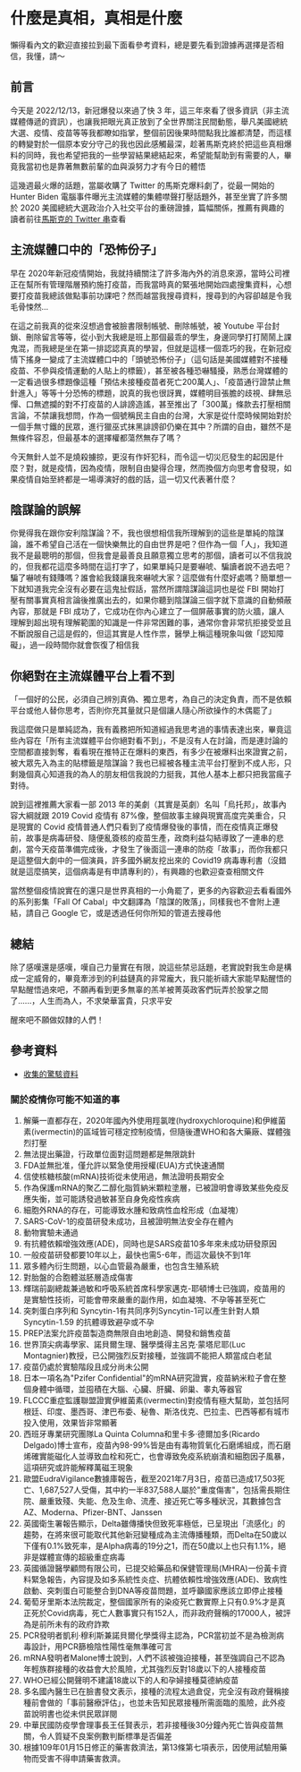 # 什麼是真相，真相是什麼

懶得看內文的歡迎直接拉到最下面看參考資料，總是要先看到證據再選擇是否相信，我懂，請～


## 前言
今天是 2022/12/13，新冠爆發以來過了快 3 年，這三年來看了很多資訊（非主流媒體傳遞的資訊），也讓我把眼光真正放到了全世界關注民間動態，舉凡美國總統大選、疫情、疫苗等等我都瞭如指掌，整個前因後果時間點我比誰都清楚，而這樣的轉變對於一個原本安分守己的我也因此感觸最深，趁著馬斯克終於把這些真相爆料的同時，我也希望把我的一些學習結果總結起來，希望能幫助到有需要的人，畢竟我當初也是靠著無數前輩的血與淚努力才有今日的體悟

這幾週最火爆的話題，當屬收購了 Twitter 的馬斯克爆料劇了，從最一開始的 Hunter Biden 電腦事件曝光主流媒體的集體噤聲打壓話題外，甚至坐實了許多關於 2020 美國總統大選政治介入社交平台的重磅證據，篇幅關係，推薦有興趣的讀者前往[馬斯克的 Twitter 串](https://twitter.com/elonmusk)查看


## 主流媒體口中的「恐怖份子」
早在 2020年新冠疫情開始，我就持續關注了許多海內外的消息來源，當時公司裡正在幫所有管理階層預約施打疫苗，而我當時真的緊張地開始四處搜集資料，心想要打疫苗我總該做點事前功課吧？然而越當我搜尋資料，搜尋到的內容卻越是令我毛骨悚然...

在這之前我真的從來沒想過會被臉書限制帳號、刪除帳號，被 Youtube 平台封鎖、刪除留言等等，從小到大我總是班上那個最乖的學生，身邊同學打打鬧鬧上課鬼混，而我總是坐在第一排認認真真的學習，但就是這樣一個乖巧的我，在新冠疫情下搖身一變成了主流媒體口中的「頭號恐怖份子」（這句話是美國媒體對不接種疫苗、不參與疫情運動的人貼上的標籤），甚至被各種恐嚇騷擾，熟悉台灣媒體的一定看過很多標題像這種「預估未接種疫苗者死亡200萬人」、「疫苗通行證禁止無針進入」等等十分恐怖的標題，說真的我也很訝異，媒體明目張膽的歧視、肆無忌憚、口無遮攔的對不打疫苗的人誹謗造謠，甚至推出了「300萬」條款去打壓相關言論，不禁讓我想問，作為一個號稱民主自由的台灣，大家是從什麼時候開始對於一個手無寸鐵的民眾，進行獵巫式抹黑誹謗卻仍樂在其中？所謂的自由，雖然不是無條件容忍，但最基本的選擇權都蕩然無存了嗎？

今天無針人並不是燒殺擄掠，更沒有作奸犯科，而令這一切災厄發生的起因是什麼？對，就是疫情，因為疫情，限制自由變得合理，然而換個方向思考會發現，如果疫情自始至終都是一場導演好的戲的話，這一切又代表著什麼？


## 陰謀論的誤解
你覺得我在跟你安利陰謀論？不，我也很想相信我所理解到的這些是單純的陰謀論，誰不希望自己活在一個快樂無比的自由世界是吧？但作為一個「人」，我知道我不是最聰明的那個，但我會是最善良且願意獨立思考的那個，讀者可以不信我說的，但我都花這麼多時間在這打字了，如果單純只是要嚇唬、騙讀者說不過去吧？騙了嚇唬有錢賺嗎？誰會給我錢讓我來嚇唬大家？這麼做有什麼好處嗎？簡單想一下就知道我完全沒有必要在這鬼扯假話，當然所謂陰謀論這詞也是從 FBI 開始打壓有關事實真相言論後推廣出去的，如果你聽到陰謀論三個字就下意識的自動頻蔽內容，那就是 FBI 成功了，它成功在你內心建立了一個屏蔽事實的防火牆，讓人理解到超出現有理解範圍的知識是一件非常困難的事，通常你會非常抗拒接受並且不斷說服自己這是假的，但這其實是人性作祟，醫學上稱這種現象叫做「認知障礙」，過一段時間你就會恢復了相信我


## 你絕對在主流媒體平台上看不到
「一個好的公民，必須自己辨別真偽、獨立思考，為自己的決定負責，而不是依賴平台或他人替你思考，否則你充其量就只是個讓人隨心所欲操作的木偶罷了」

我這麼做只是單純認為，我有義務把所知道經過我思考過的事情表達出來，畢竟這些內容在「所有主流媒體平台你絕對看不到」，不是沒有人在討論，而是連討論的空間都直接剝奪，看看現在推特正在爆料的東西，有多少在被爆料出來證實之前，被大眾先入為主的貼標籤是陰謀論？我也已經被各種主流平台打壓到不成人形，只剩幾個真心知道我的為人的朋友相信我說的力挺我，其他人基本上都只把我當瘋子對待。

說到這裡推薦大家看一部 2013 年的美劇（其實是英劇）名叫「烏托邦」，故事內容大綱就跟 2019 Covid 疫情有 87%像，整個故事主線與現實高度完美重合，只是現實的 Covid 疫情普通人們只看到了疫情爆發後的事情，而在疫情真正爆發前，故事是病毒研發、隨便亂簽核的疫苗生產，政商利益勾結導致了一連串的悲劇，當今天疫苗準備完成後，才發生了後面這一連串的防疫「故事」，而你我都只是這整個大劇中的一個演員，許多國外網友挖出來的 Covid19 病毒專利書（沒錯就是這麼搞笑，這個病毒是有申請專利的），有興趣的也歡迎查查相關文件

當然整個疫情說實在的還只是世界真相的一小角罷了，更多的內容歡迎去看看國外的系列影集「Fall Of Cabal」中文翻譯為「陰謀的敗落」，同樣我也不會附上連結，請自己 Google 它，或是透過任何你所知的管道去搜尋他


## 總結
除了感嘆還是感嘆，嘆自己力量實在有限，說這些禁忌話題，老實說對我生命是構成一定威脅的，畢竟牽涉到的利益鏈真的非常龐大，我只能祈禱大家能早點醒悟的早點醒悟過來吧，不願再看到更多無辜的羔羊被菁英政客們玩弄於股掌之間了......，人生而為人，不求榮華富貴，只求平安

醒來吧不願做奴隸的人們！


## 參考資料
- [收集的驚駭資料](https://drive.google.com/drive/folders/14n07YqFc7jB2LbsOpkiQL0fLEwAPxviI?usp=sharing)

### 關於疫情你可能不知道的事
1. 解藥一直都存在，2020年國內外使用羥氯喹(hydroxychloroquine)和伊維菌素(ivermectin)的區域皆可穩定控制疫情，但隨後遭WHO和各大藥廠、媒體強烈打壓
2. 無法提出藥證，行政單位面對這問題都是無限跳針
3. FDA並無批准，僅允許以緊急使用授權(EUA)方式快速通關
4. 信使核糖核酸(mRNA)技術從未使用過，無法證明長期安全
5. 作為保護mRNA的聚乙二醇化脂質納米顆粒塗層，已被證明會導致某些免疫反應失衡，並可能誘發過敏甚至自身免疫性疾病
6. 細胞外RNA的存在，可能導致水腫和致病性血栓形成（血凝塊）
7. SARS-CoV-1的疫苗研發未成功，且被證明無法安全存在體內
8. 動物實驗未通過
9. 有抗體依賴增強效應(ADE)，同時也是SARS疫苗10多年來未成功研發原因
10. 一般疫苗研發都要10年以上，最快也需5-6年，而這次最快不到1年
11. 眾多體內衍生問題，以心血管最為嚴重，也包含生殖系統
12. 對胎盤的合胞體滋胚層造成傷害
13. 輝瑞前副總裁兼過敏和呼吸系統首席科學家邁克-耶頓博士已強調，疫苗用的是實驗性技術，可能會帶來嚴重的副作用，如血凝塊、不孕等甚至死亡
14. 突刺蛋白序列和 Syncytin-1有共同序列Syncytin-1可以產生針對人類 Syncytin-1.59 的抗體導致避孕或不孕
15. PREP法案允許疫苗製造商無限自由地創造、開發和銷售疫苗
16. 世界頂尖病毒學家、諾貝爾生理、醫學獎得主呂克·蒙塔尼耶(Luc Montagnier)教授，已公開強烈反對接種，並強調不能把人類當成白老鼠
17. 疫苗仍處於實驗階段且成分尚未公開
18. 日本一項名為"Pzifer Confidential"的mRNA研究證實，疫苗納米粒子會在整個身體中循環，並囤積在大腦、心臟、肝臟、卵巢、睾丸等器官
19. FLCCC重症監護聯盟證實伊維菌素(ivermectin)對疫情有極大幫助，並包括阿根廷、印度、墨西哥、津巴布委、秘魯、斯洛伐克、巴拉圭、巴西等都有城市投入使用，效果皆非常顯著
20. 西班牙專業研究團隊La Quinta Columna和里卡多·德爾加多(Ricardo Delgado)博士宣布，疫苗內98-99%皆是由有毒物質氧化石磨烯組成，而石磨烯確實能磁化人並導致血栓和死亡，也會導致免疫系統崩潰和細胞因子風暴，這項研究或許能解釋萬磁王現象
21. 歐盟EudraVigilance數據庫報告，截至2021年7月3日，疫苗已造成17,503死亡、1,687,527人受傷，其中約一半837,588人屬於"重度傷害"，包括需長期住院、嚴重致殘、失能、危及生命、流產、接近死亡等多種狀況，其數據包含AZ、Moderna、Pfizer-BNT、Janssen
22. 英國衛生署報告顯示，Delta雖傳播快但致死率極低，已呈現出「流感化」的趨勢，在將來很可能取代其他新冠變種成為主流傳播種類，而Delta在50歲以下僅有0.1%致死率，是Alpha病毒的19分之1，而在50歲以上也只有1.1%，絕非是媒體宣傳的超級重症病毒
23. 英國循證醫學顧問有限公司，已提交給藥品和保健管理局(MHRA)一份黃卡資料緊急報告，內容提及如多系統性炎症、抗體依賴性增強效應(ADE)、致病性啟動、突刺蛋白可能整合到DNA等疫苗問題，並呼籲國家應該立即停止接種
24. 葡萄牙里斯本法院裁定，整個國家所有的染疫死亡數實際上只有0.9%才是真正死於Covid病毒，死亡人數事實只有152人，而非政府聲稱的17000人，被評為是前所未有的政府詐欺
25. PCR發明者凱利·穆利斯兼諾貝爾化學獎得主認為，PCR當初並不是為檢測病毒設計，用PCR篩檢陰性陽性毫無準確可言
26. mRNA發明者Malone博士說到，人們不該被強迫接種，甚至強調自己不認為年輕族群接種的收益會大於風險，尤其強烈反對18歲以下的人接種疫苗
27. WHO已經公開聲明不建議18歲以下的人和孕婦接種莫德納疫苗
28. 多名國內醫生已在臉書發文表示，接種的流程太過倉促，完全沒有政府聲稱接種前會做的「事前醫療評估」，也並未告知民眾接種所需面臨的風險，此外疫苗說明書也從未供民眾詳閱
29. 中華民國防疫學會理事長王任賢表示，若非接種後30分鐘內死亡皆與疫苗無關，令人質疑不良案例數判斷標準是否偏差
30. 根據109年01月15日修正的藥害救濟法，第13條第七項表示，因使用試驗用藥物而受害不得申請藥害救濟。